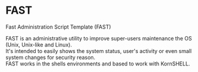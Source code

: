 # FAST
Fast Administration Script Template (FAST)

FAST is an administrative utility to improve super-users maintenance the OS (Unix, Unix-like and Linux).<br />
It's intended to easily shows the system status, user's activity or even small system changes for security reason.<br />
FAST works in the shells environments and based to work with KornSHELL.
